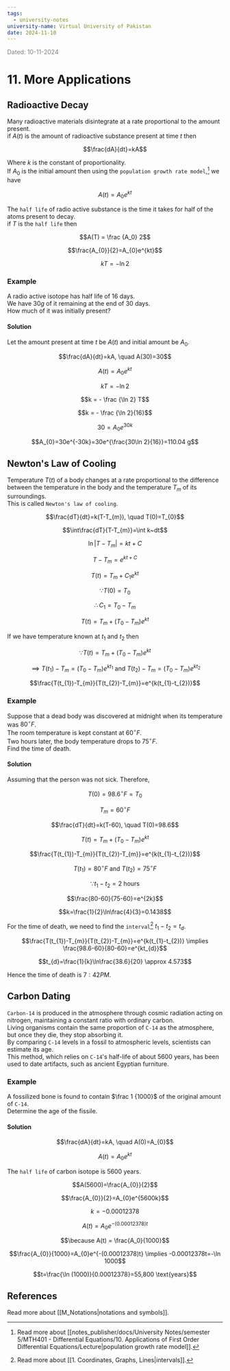 ```yaml
---
tags:
  - university-notes
university-name: Virtual University of Pakistan
date: 2024-11-10
---
```


<span style="color: gray;">Dated: 10-11-2024</span>

# 11. More Applications

## Radioactive Decay

Many radioactive materials disintegrate at a rate proportional to the amount present.  
if $A(t)$ is the amount of radioactive substance present at time $t$ then  

$$\frac{dA}{dt}=kA$$

Where $k$ is the constant of proportionality.  
If $A_0$ is the initial amount then using the `population growth rate model`,[^1] we have  

$$A(t) = A_0e^{kt}$$

The `half life` of radio active substance is the time it takes for half of the atoms present to decay.  
if $T$ is the `half life` then  

$$A(T) = \frac {A_0} 2$$

$$\frac{A_{0}}{2}=A_{0}e^{kt}$$

$$kT=-\ln 2$$

### Example

A radio active isotope has half life of $16$ days.  
We have $30g$ of it remaining at the end of $30$ days.  
How much of it was initially present?

#### Solution

Let the amount present at time $t$ be $A(t)$ and initial amount be $A_0$.  

$$\frac{dA}{dt}=kA, \quad A(30)=30$$

$$A(t)=A_{0}e^{kt}$$

$$kT = - \ln 2$$

$$k = - \frac {\ln 2} T$$

$$k = - \frac {\ln 2}{16}$$

$$30=A_{0}e^{30k}$$

$$A_{0}=30e^{-30k}=30e^{\frac{30\ln 2}{16}}=110.04 g$$

## Newton's Law of Cooling

Temperature $T(t)$ of a body changes at a rate proportional to the difference between the temperature in the body and the temperature $T_m$ of its surroundings.  
This is called `Newton's law of cooling`.  

$$\frac{dT}{dt}=k(T-T_{m}), \quad T(0)=T_{0}$$

$$\int\frac{dT}{T-T_{m}}=\int k~dt$$

$$\ln|T-T_{m}|=kt+C$$

$$T-T_{m}=e^{kt+C}$$

$$T(t)=T_{m}+C_{1}e^{kt}$$

$$\because T(0) = T_0$$

$$\therefore C_1 = T_0 - T_m$$

$$T(t)=T_{m}+(T_{0}-T_{m})e^{kt}$$

If we have temperature known at $t_1$ and $t_2$ then  

$$\because T(t)=T_{m}+(T_{0}-T_{m})e^{kt}$$

$$\implies T(t_{1})-T_{m}=(T_{0}-T_{m})e^{kt_{1}} \text{ and } T(t_{2})-T_{m}=(T_{0}-T_{m})e^{kt_{2}}$$

$$\frac{T(t_{1})-T_{m}}{T(t_{2})-T_{m}}=e^{k(t_{1}-t_{2})}$$

### Example

Suppose that a dead body was discovered at midnight when its temperature was $80^\circ F$.  
The room temperature is kept constant at $60^\circ F$.  
Two hours later, the body temperature drops to $75^\circ F$.  
Find the time of death.

#### Solution

Assuming that the person was not sick. Therefore,  

$$T(0) = 98.6^\circ F = T_0$$

$$T_m = 60^\circ F$$

$$\frac{dT}{dt}=k(T-60), \quad T(0)=98.6$$

$$T(t)=T_{m}+(T_{0}-T_{m})e^{kt}$$

$$\frac{T(t_{1})-T_{m}}{T(t_{2})-T_{m}}=e^{k(t_{1}-t_{2})}$$

$$T(t_{1})=80^{\circ}F \text{ and } T(t_{2})=75^{\circ}F$$

$$\because t_1 - t_2 = 2 \text{ hours}$$

$$\frac{80-60}{75-60}=e^{2k}$$

$$k=\frac{1}{2}\ln\frac{4}{3}=0.1438$$

For the time of death, we need to find the `interval`[^2] $t_1 - t_2 = t_d$.  

$$\frac{T(t_{1})-T_{m}}{T(t_{2})-T_{m}}=e^{k(t_{1}-t_{2})} \implies \frac{98.6-60}{80-60}=e^{kt_{d}}$$

$$t_{d}=\frac{1}{k}\ln\frac{38.6}{20} \approx 4.573$$

Hence the time of death is $7:42 PM$.

## Carbon Dating

`Carbon-14` is produced in the atmosphere through cosmic radiation acting on nitrogen, maintaining a constant ratio with ordinary carbon.  
Living organisms contain the same proportion of `C-14` as the atmosphere, but once they die, they stop absorbing it.  
By comparing `C-14` levels in a fossil to atmospheric levels, scientists can estimate its age.  
This method, which relies on `C-14`'s half-life of about 5600 years, has been used to date artifacts, such as ancient Egyptian furniture.

### Example

A fossilized bone is found to contain $\frac 1 {1000}$ of the original amount of `C-14`.  
Determine the age of the fissile.

#### Solution

$$\frac{dA}{dt}=kA, \quad A(0)=A_{0}$$

$$A(t)=A_{0}e^{kt}$$

The `half life` of carbon isotope is $5600$ years.  

$$A(5600)=\frac{A_{0}}{2}$$

$$\frac{A_{0}}{2}=A_{0}e^{5600k}$$

$$k = −0.00012378$$

$$A(t)=A_{0}e^{-(0.00012378)t}$$

$$\because A(t) = \frac{A_0}{1000}$$

$$\frac{A_{0}}{1000}=A_{0}e^{-(0.00012378)t} \implies -0.00012378t=-\ln 1000$$

$$t=\frac{\ln (1000)}{0.00012378}=55,800 \text{years}$$

## References

Read more about [[M_Notations|notations and symbols]].

[^1]: Read more about [[notes_publisher/docs/University Notes/semester 5/MTH401 - Differential Equations/10. Applications of First Order Differential Equations/Lecture|population growth rate model]].
[^2]: Read more about [[1. Coordinates, Graphs, Lines|intervals]].